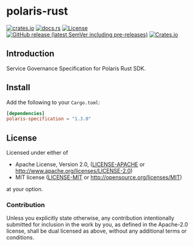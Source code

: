 # polaris-rust

[![crates.io](https://img.shields.io/crates/v/polaris-specification.svg)](https://crates.io/crates/polaris-specification)
[![docs.rs](https://docs.rs/polaris-specification/badge.svg)](https://docs.rs/polaris-specification/)
[![License](https://img.shields.io/crates/l/polaris-specification)](LICENSE-APACHE)
[![GitHub release (latest SemVer including pre-releases)](https://img.shields.io/github/v/release/polarismesh/specification?include_prereleases)](https://github.com/polarismesh/specification)
[![Crates.io](https://img.shields.io/crates/d/polaris-specification)](https://crates.io/crates/polaris-specification)

## Introduction
Service Governance Specification for Polaris Rust SDK.

## Install
Add the following to your `Cargo.toml`: 
```toml 
[dependencies]
polaris-specification = "1.3.0"
```

## License
Licensed under either of

* Apache License, Version 2.0, ([LICENSE-APACHE](LICENSE-APACHE) or http://www.apache.org/licenses/LICENSE-2.0)
* MIT license ([LICENSE-MIT](LICENSE-MIT) or http://opensource.org/licenses/MIT)

at your option.

### Contribution

Unless you explicitly state otherwise, any contribution intentionally submitted for inclusion in the work by you, as defined in the Apache-2.0 license, shall be dual licensed as above, without any additional terms or conditions.
